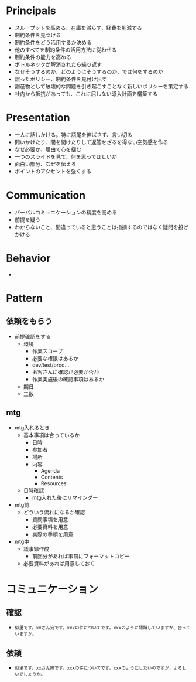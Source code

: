 # Principals
- スループットを高める、在庫を減らす、経費を削減する
- 制約条件を見つける
- 制約条件をどう活用するか決める
- 他のすべてを制約条件の活用方法に従わせる
- 制約条件の能力を高める
- ボトルネックが解消されたら繰り返す
- なぜそうするのか、どのようにそうするのか、では何をするのか
- 誤ったポリシー、制約条件を見付け出す
- 副産物として破壊的な問題を引き起こすことなく新しいポリシーを策定する
- 社内から抵抗があっても、これに屈しない導入計画を構築する

# Presentation
- 一人に話しかける。特に語尾を伸ばさず、言い切る
- 問いかけたり、間を開けたりして返答せざるを得ない空気感を作る
- なぜ必要か、理由で心を掴む
- 一つのスライドを見て、何を思ってほしいか
- 面白い部分、なぜを伝える
- ポイントのアクセントを強くする


# Communication
- バーバルコミュニケーションの精度を高める
- 前提を疑う
- わからないこと、間違っていると思うことは指摘するのではなく疑問を投げかける

# Behavior
- 

# Pattern
## 依頼をもらう
- 前提確認をする
    - 環境
        - 作業スコープ
        - 必要な権限はあるか
        - dev/test/prod...
        - お客さんに確認が必要か否か
        - 作業実施後の確認事項はあるか
    - 期日
    - 工数

## mtg
- mtg入れるとき
    - 基本事項は合っているか
        - 日時
        - 参加者
        - 場所
        - 内容
            - Agenda
            - Contents
            - Resources
    - 日時確認
        - mtg入れた後にリマインダー
- mtg前
    - どういう流れになるか確認
        - 質問事項を用意
        - 必要資料を用意
        - 実際の手順を用意
- mtg中
    - 議事録作成
        - 前回分があれば事前にフォーマットコピー
    - 必要資料があれば用意しておく

# コミュニケーション
## 確認
- `似里です。xxさん宛です。xxxの件についてです。xxxのように認識していますが、合っていますか。`

## 依頼
- `似里です。xxさん宛です。xxxの件についてです。xxxのようにしたいのですが、よろしいでしょうか。`